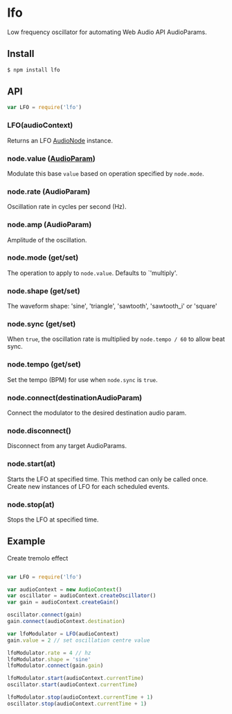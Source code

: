 lfo
===

Low frequency oscillator for automating Web Audio API AudioParams.

## Install

```bash
$ npm install lfo
```

## API

```js
var LFO = require('lfo')
```

### LFO(audioContext)

Returns an LFO [AudioNode](https://developer.mozilla.org/en-US/docs/Web/API/AudioNode) instance.

### node.value ([AudioParam](https://developer.mozilla.org/en-US/docs/Web/API/AudioParam))

Modulate this base `value` based on operation specified by `node.mode`.

### node.rate (AudioParam)

Oscillation rate in cycles per second (Hz).

### node.amp (AudioParam)

Amplitude of the oscillation.

### node.mode (get/set)

The operation to apply to `node.value`. Defaults to `'multiply'.

### node.shape (get/set)

The waveform shape: 'sine', 'triangle', 'sawtooth', 'sawtooth_i' or 'square'

### node.sync (get/set)

When `true`, the oscillation rate is multiplied by `node.tempo / 60` to allow beat sync.

### node.tempo (get/set)

Set the tempo (BPM) for use when `node.sync` is `true`.

### node.connect(destinationAudioParam)

Connect the modulator to the desired destination audio param.

### node.disconnect()

Disconnect from any target AudioParams.

### node.start(at)

Starts the LFO at specified time. This method can only be called once. Create new instances of LFO for each scheduled events.

### node.stop(at)

Stops the LFO at specified time.

## Example

Create tremolo effect

```js

var LFO = require('lfo')

var audioContext = new AudioContext()
var oscillator = audioContext.createOscillator()
var gain = audioContext.createGain()

oscillator.connect(gain)
gain.connect(audioContext.destination)

var lfoModulator = LFO(audioContext)
gain.value = 2 // set oscillation centre value

lfoModulator.rate = 4 // hz
lfoModulator.shape = 'sine'
lfoModulator.connect(gain.gain)

lfoModulator.start(audioContext.currentTime)
oscillator.start(audioContext.currentTime)

lfoModulator.stop(audioContext.currentTime + 1)
oscillator.stop(audioContext.currentTime + 1)
```